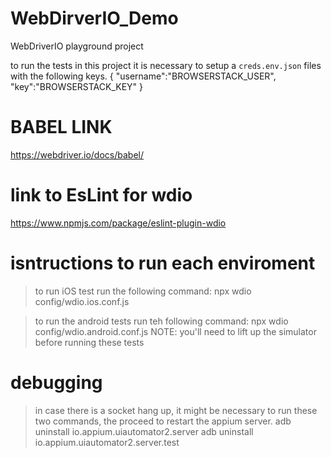 # WebDirverIO_Demo
WebDriverIO playground project

to run the tests in this project it is necessary to setup a  `creds.env.json` files with the following keys.
{
    "username":"BROWSERSTACK_USER",
    "key":"BROWSERSTACK_KEY"
}

# BABEL LINK
https://webdriver.io/docs/babel/

# link to EsLint for wdio
https://www.npmjs.com/package/eslint-plugin-wdio

# isntructions to run each enviroment
> to run iOS test run the following command:
    npx wdio config/wdio.ios.conf.js

> to run the android tests run teh following command:
    npx wdio config/wdio.android.conf.js
    NOTE: you'll need to lift up the simulator before running these tests

# debugging
> in case there is a socket hang up, it might be necessary to run these two commands, the proceed to restart the appium server.
    adb uninstall io.appium.uiautomator2.server
    adb uninstall io.appium.uiautomator2.server.test